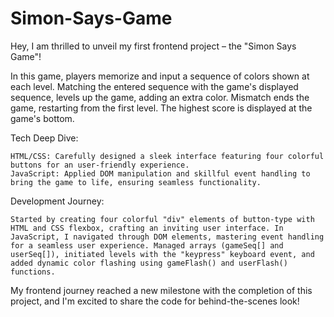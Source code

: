 # Simon-Says-Game

Hey, I am thrilled to unveil my first frontend project – the "Simon Says Game"!

In this game, players memorize and input a sequence of colors shown at each level. Matching the entered sequence with the game's displayed sequence, levels up the game, adding an extra color. Mismatch ends the game, restarting from the first level. The highest score is displayed at the game's bottom.

Tech Deep Dive:

	HTML/CSS: Carefully designed a sleek interface featuring four colorful buttons for an user-friendly experience.
	JavaScript: Applied DOM manipulation and skillful event handling to bring the game to life, ensuring seamless functionality.

Development Journey:

	Started by creating four colorful "div" elements of button-type with HTML and CSS flexbox, crafting an inviting user interface. In JavaScript, I navigated through DOM elements, mastering event handling for a seamless user experience. Managed arrays (gameSeq[] and userSeq[]), initiated levels with the "keypress" keyboard event, and added dynamic color flashing using gameFlash() and userFlash() functions.

My frontend journey reached a new milestone with the completion of this project, and I'm excited to share the code for behind-the-scenes look!
